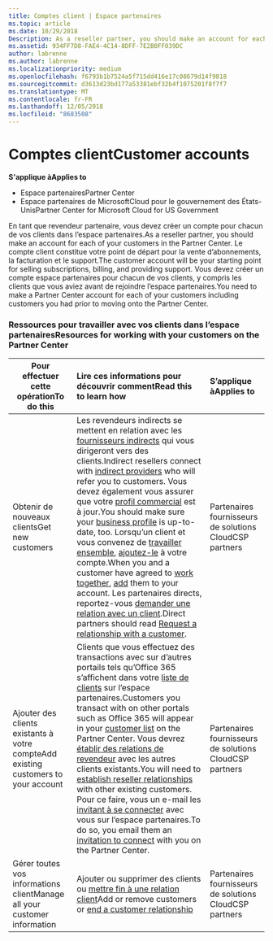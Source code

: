 ```yaml
---
title: Comptes client | Espace partenaires
ms.topic: article
ms.date: 10/29/2018
Description: As a reseller partner, you should make an account for each of your customers in Partner Center. The customer account will be your starting point for selling subscriptions, billing, and providing support.
ms.assetid: 934FF7D8-FAE4-4C14-8DFF-7E2B0FF039DC
author: labrenne
ms.author: labrenne
ms.localizationpriority: medium
ms.openlocfilehash: f6793b1b7524a5f715dd416e17c08679d14f9818
ms.sourcegitcommit: d3613d23bd177a53381ebf32b4f1075201f8f7f7
ms.translationtype: MT
ms.contentlocale: fr-FR
ms.lasthandoff: 12/05/2018
ms.locfileid: "8683508"
---
```

# <a name="customer-accounts"></a><span data-ttu-id="0b61d-102">Comptes client</span><span class="sxs-lookup"><span data-stu-id="0b61d-102">Customer accounts</span></span>

**<span data-ttu-id="0b61d-103">S'applique à</span><span class="sxs-lookup"><span data-stu-id="0b61d-103">Applies to</span></span>**

-  <span data-ttu-id="0b61d-104">Espace partenaires</span><span class="sxs-lookup"><span data-stu-id="0b61d-104">Partner Center</span></span>
-  <span data-ttu-id="0b61d-105">Espace partenaires de MicrosoftCloud pour le gouvernement des États-Unis</span><span class="sxs-lookup"><span data-stu-id="0b61d-105">Partner Center for Microsoft Cloud for US Government</span></span>


<span data-ttu-id="0b61d-106">En tant que revendeur partenaire, vous devez créer un compte pour chacun de vos clients dans l’espace partenaires.</span><span class="sxs-lookup"><span data-stu-id="0b61d-106">As a reseller partner, you should make an account for each of your customers in the Partner Center.</span></span> <span data-ttu-id="0b61d-107">Le compte client constitue votre point de départ pour la vente d’abonnements, la facturation et le support.</span><span class="sxs-lookup"><span data-stu-id="0b61d-107">The customer account will be your starting point for selling subscriptions, billing, and providing support.</span></span> <span data-ttu-id="0b61d-108">Vous devez créer un compte espace partenaires pour chacun de vos clients, y compris les clients que vous aviez avant de rejoindre l’espace partenaires.</span><span class="sxs-lookup"><span data-stu-id="0b61d-108">You need to make a Partner Center account for each of your customers including customers you had prior to moving onto the Partner Center.</span></span>

### <a name="resources-for-working-with-your-customers-on-the-partner-center"></a><span data-ttu-id="0b61d-109">Ressources pour travailler avec vos clients dans l’espace partenaires</span><span class="sxs-lookup"><span data-stu-id="0b61d-109">Resources for working with your customers on the Partner Center</span></span>

|**<span data-ttu-id="0b61d-110">Pour effectuer cette opération</span><span class="sxs-lookup"><span data-stu-id="0b61d-110">To do this</span></span>**   |**<span data-ttu-id="0b61d-111">Lire ces informations pour découvrir comment</span><span class="sxs-lookup"><span data-stu-id="0b61d-111">Read this to learn how</span></span>**   |**<span data-ttu-id="0b61d-112">S’applique à</span><span class="sxs-lookup"><span data-stu-id="0b61d-112">Applies to</span></span>**|
|-----------------|:----------------------------|:--------------|
|<span data-ttu-id="0b61d-113">Obtenir de nouveaux clients</span><span class="sxs-lookup"><span data-stu-id="0b61d-113">Get new customers</span></span>|<span data-ttu-id="0b61d-114">Les revendeurs indirects se mettent en relation avec les [fournisseurs indirects](indirect-reseller-tasks-in-partner-center.md) qui vous dirigeront vers des clients.</span><span class="sxs-lookup"><span data-stu-id="0b61d-114">Indirect resellers connect with [indirect providers](indirect-reseller-tasks-in-partner-center.md) who will refer you to customers.</span></span> <span data-ttu-id="0b61d-115">Vous devez également vous assurer que votre [profil commercial](create-a-marketing-profile.md) est à jour.</span><span class="sxs-lookup"><span data-stu-id="0b61d-115">You should make sure your [business profile](create-a-marketing-profile.md) is up-to-date, too.</span></span> <span data-ttu-id="0b61d-116">Lorsqu’un client et vous convenez de [travailler ensemble](responding-to-referrals.md), [ajoutez-le](add-a-new-customer.md) à votre compte.</span><span class="sxs-lookup"><span data-stu-id="0b61d-116">When you and a customer have agreed to [work together](responding-to-referrals.md), [add](add-a-new-customer.md) them to your account.</span></span> <span data-ttu-id="0b61d-117">Les partenaires directs, reportez-vous [demander une relation avec un client](request-a-relationship-with-a-customer.md).</span><span class="sxs-lookup"><span data-stu-id="0b61d-117">Direct partners should read [ Request a relationship with a customer](request-a-relationship-with-a-customer.md).</span></span>|<span data-ttu-id="0b61d-118">Partenaires fournisseurs de solutions Cloud</span><span class="sxs-lookup"><span data-stu-id="0b61d-118">CSP partners</span></span>|
|<span data-ttu-id="0b61d-119">Ajouter des clients existants à votre compte</span><span class="sxs-lookup"><span data-stu-id="0b61d-119">Add existing customers to your account</span></span>   | <span data-ttu-id="0b61d-120">Clients que vous effectuez des transactions avec sur d’autres portails tels qu’Office 365 s’affichent dans votre [liste de clients](see-your-customer-list.md) sur l’espace partenaires.</span><span class="sxs-lookup"><span data-stu-id="0b61d-120">Customers you transact with on other portals such as Office 365 will appear in your [customer list](see-your-customer-list.md) on the Partner Center.</span></span> <span data-ttu-id="0b61d-121">Vous devrez [établir des relations de revendeur](indirect-reseller-tasks-in-partner-center.md) avec les autres clients existants.</span><span class="sxs-lookup"><span data-stu-id="0b61d-121">You will need to [establish reseller relationships](indirect-reseller-tasks-in-partner-center.md) with other existing customers.</span></span> <span data-ttu-id="0b61d-122">Pour ce faire, vous un e-mail les [invitant à se connecter](responding-to-referrals.md) avec vous sur l’espace partenaires.</span><span class="sxs-lookup"><span data-stu-id="0b61d-122">To do so, you email them an [invitation to connect](responding-to-referrals.md) with you on the Partner Center.</span></span>   | <span data-ttu-id="0b61d-123">Partenaires fournisseurs de solutions Cloud</span><span class="sxs-lookup"><span data-stu-id="0b61d-123">CSP partners</span></span>   |
|<span data-ttu-id="0b61d-124">Gérer toutes vos informations client</span><span class="sxs-lookup"><span data-stu-id="0b61d-124">Manage all your customer information</span></span>   | <span data-ttu-id="0b61d-125">Ajouter ou supprimer des clients ou [mettre fin à une relation client](remove-a-relationship.md)</span><span class="sxs-lookup"><span data-stu-id="0b61d-125">Add or remove customers or [end a customer relationship](remove-a-relationship.md)</span></span>|   <span data-ttu-id="0b61d-126">Partenaires fournisseurs de solutions Cloud</span><span class="sxs-lookup"><span data-stu-id="0b61d-126">CSP partners</span></span> |